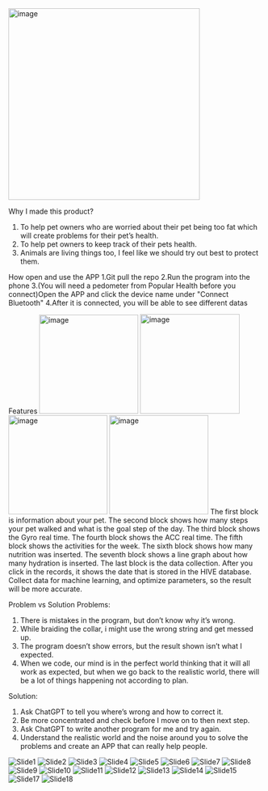 <img width="379" alt="image" src="https://user-images.githubusercontent.com/129605266/235885353-09d1cb41-db97-445f-8a04-bfcf213099a1.png">

Why I made this product?
1. To help pet owners who are worried about their pet being too fat which will create problems for their pet’s health.
2. To help pet owners to keep track of their pets health.
3. Animals are living things too, I feel like we should try out best to protect them.

How open and use the APP
1.Git pull the repo
2.Run the program into the phone
3.(You will need a pedometer from Popular Health before you connect)Open the APP and click the device name under "Connect Bluetooth"
4.After it is connected, you will be able to see different datas

Features
<img width="196" alt="image" src="https://user-images.githubusercontent.com/129605266/235922979-509698a7-d46d-435b-82c8-0e066f8535cd.png">
<img width="197" alt="image" src="https://user-images.githubusercontent.com/129605266/235923000-45e823b8-75b7-41a3-a019-1154a8206fd5.png">
<img width="196" alt="image" src="https://user-images.githubusercontent.com/129605266/235932458-027fc270-7bea-4158-9eb2-3624fb4ed336.png">
<img width="196" alt="image" src="https://user-images.githubusercontent.com/129605266/235923047-13c08385-56e7-4d1d-94f8-4f6b42d1136d.png">
The first block is information about your pet.
The second block shows how many steps your pet walked and what is the goal step of the day.
The third block shows the Gyro real time.
The fourth block shows the ACC real time.
The fifth block shows the activities for the week.
The sixth block shows how many nutrition was inserted.
The seventh block shows a line graph about how many hydration is inserted.
The last block is the data collection.
After you click in the records, it shows the date that is stored in the HIVE database.
Collect data for machine learning, and optimize parameters, so the result will be more accurate.

Problem vs Solution
Problems:
1. There is mistakes in the program, but don’t know why it’s wrong.
2. While braiding the collar, i might use the wrong string and get messed up.
3. The program doesn’t show errors, but the result shown isn’t what I expected.
4. When we code, our mind is in the perfect world thinking that it will all work as expected, but when we go back to the realistic world, there will be a lot of things happening not according to plan.

Solution:
1. Ask ChatGPT to tell you where’s wrong and how to correct it.
2. Be more concentrated and check before I move on to then next step.
3. Ask ChatGPT to write another program for me and try again.
4. Understand the realistic world and the noise around you to solve the problems and create an APP that can really help people.

![Slide1](https://user-images.githubusercontent.com/129605266/235932874-2341fe5d-6d7d-4246-84cf-1fa409b776bf.jpeg)
![Slide2](https://user-images.githubusercontent.com/129605266/235932914-deb62b19-c800-4ffe-8404-79f19bb96513.jpeg)
![Slide3](https://user-images.githubusercontent.com/129605266/235932957-7836c571-db08-40c7-8cf0-79264b865ae5.jpeg)
![Slide4](https://user-images.githubusercontent.com/129605266/235933186-0a061618-dc48-49f9-ba85-736669e915a7.jpeg)
![Slide5](https://user-images.githubusercontent.com/129605266/235933208-dc6fe526-d723-42f7-b15d-155d019bd15e.jpeg)
![Slide6](https://user-images.githubusercontent.com/129605266/235933221-f63bcbbb-4e46-4034-b42f-03ccc5f4943a.jpeg)
![Slide7](https://user-images.githubusercontent.com/129605266/235933263-c9817a2e-8313-4b4b-8ee2-70fd385f2820.jpeg)
![Slide8](https://user-images.githubusercontent.com/129605266/235933299-9a17aa29-04d6-4394-9b39-e32230c25ebc.jpeg)
![Slide9](https://user-images.githubusercontent.com/129605266/235933311-81691bcd-4499-4522-a8da-8d9e3954dd61.jpeg)
![Slide10](https://user-images.githubusercontent.com/129605266/235933322-8814927f-36ac-48cd-98ed-105feafaaa0a.jpeg)
![Slide11](https://user-images.githubusercontent.com/129605266/235933382-45205839-2ebf-4202-86e9-b23ba7a44911.jpeg)
![Slide12](https://user-images.githubusercontent.com/129605266/235933398-feee1dbc-239b-4ef9-8581-1ffdbbc76a90.jpeg)
![Slide13](https://user-images.githubusercontent.com/129605266/235933415-1750e8c2-f19e-4473-8247-c457deed6270.jpeg)
![Slide14](https://user-images.githubusercontent.com/129605266/235933544-f9d6265b-89bf-4479-862b-6dfb6e70b40e.jpeg)
![Slide15](https://user-images.githubusercontent.com/129605266/235933599-780513d7-287a-4097-9982-4b69c30d400e.jpeg)
![Slide17](https://user-images.githubusercontent.com/129605266/235933628-656c4447-eef0-4f59-ad8b-5882a6190ed2.jpeg)
![Slide18](https://user-images.githubusercontent.com/129605266/235933700-00dd2238-0e3e-4d31-b690-ba0aad57bb41.jpeg)
